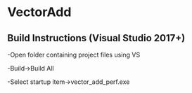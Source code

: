 # VectorAdd
## Build Instructions (Visual Studio 2017+)

-Open folder containing project files using VS

-Build->Build All

-Select startup item->vector_add_perf.exe
